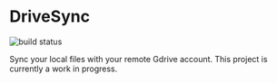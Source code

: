 # DriveSync
![build status](https://travis-ci.com/jjjimenez100/DriveSync.svg?branch=develop)

Sync your local files with your remote Gdrive account. This project is currently a work in progress.